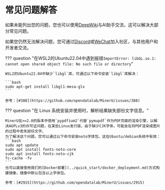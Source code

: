 # 常见问题解答

如果未能列出您的问题，您也可以使用[DeepWiki](https://deepwiki.com/opendatalab/MinerU)与AI助手交流，这可以解决大部分常见问题。

如果您仍然无法解决问题，您可通过[Discord](https://discord.gg/Tdedn9GTXq)或[WeChat](https://mineru.net/community-portal/?aliasId=3c430f94)加入社区，与其他用户和开发者交流。

??? question "在WSL2的Ubuntu22.04中遇到报错`ImportError: libGL.so.1: cannot open shared object file: No such file or directory`"

    WSL2的Ubuntu22.04中缺少`libgl`库，可通过以下命令安装`libgl`库解决：
    
    ```bash
    sudo apt-get install libgl1-mesa-glx
    ```
    
    参考：[#388](https://github.com/opendatalab/MinerU/issues/388)

??? question "在 Linux 系统安装并使用时，解析结果缺失部份文字信息。"

    MinerU在>=2.0的版本中使用`pypdfium2`代替`pymupdf`作为PDF页面的渲染引擎，以解决AGPLv3的许可证问题，在某些Linux发行版，由于缺少CJK字体，可能会在将PDF渲染成图片的过程中丢失部份文字。
    为了解决这个问题，您可以通过以下命令安装noto字体包，这在Ubuntu/debian系统中有效：
    ```bash
    sudo apt update
    sudo apt install fonts-noto-core
    sudo apt install fonts-noto-cjk
    fc-cache -fv
    ```
    也可以直接使用我们的[Docker部署](../quick_start/docker_deployment.md)方式构建镜像，镜像中默认包含以上字体包。
    
    参考：[#2915](https://github.com/opendatalab/MinerU/issues/2915)
